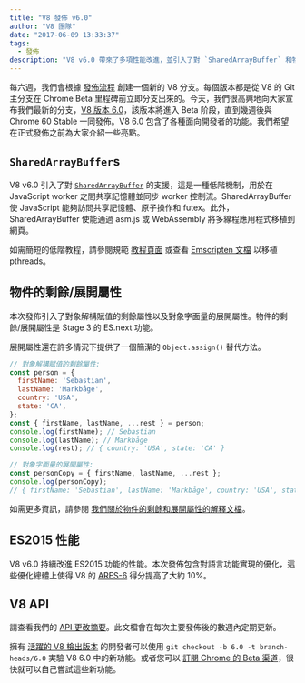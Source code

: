 ```yaml
---
title: "V8 發佈 v6.0"
author: "V8 團隊"
date: "2017-06-09 13:33:37"
tags: 
  - 發佈
description: "V8 v6.0 帶來了多項性能改進，並引入了對 `SharedArrayBuffer` 和物件的剩餘/展開屬性的支援。"
---
```

每六週，我們會根據 [發佈流程](/docs/release-process) 創建一個新的 V8 分支。每個版本都是從 V8 的 Git 主分支在 Chrome Beta 里程碑前立即分支出來的。今天，我們很高興地向大家宣布我們最新的分支，[V8 版本 6.0](https://chromium.googlesource.com/v8/v8.git/+log/branch-heads/6.0)，該版本將進入 Beta 阶段，直到幾週後與 Chrome 60 Stable 一同發佈。V8 6.0 包含了各種面向開發者的功能。我們希望在正式發佈之前為大家介紹一些亮點。

<!--truncate-->
## `SharedArrayBuffer`s

V8 v6.0 引入了對 [`SharedArrayBuffer`](https://developer.mozilla.org/en-US/docs/Web/JavaScript/Reference/Global_Objects/SharedArrayBuffer) 的支援，這是一種低階機制，用於在 JavaScript worker 之間共享記憶體並同步 worker 控制流。SharedArrayBuffer 使 JavaScript 能夠訪問共享記憶體、原子操作和 futex。此外，SharedArrayBuffer 使能通過 asm.js 或 WebAssembly 將多線程應用程式移植到網頁。

如需簡短的低階教程，請參閱規範 [教程頁面](https://github.com/tc39/ecmascript_sharedmem/blob/master/TUTORIAL.md) 或查看 [Emscripten 文檔](https://kripken.github.io/emscripten-site/docs/porting/pthreads.html) 以移植 pthreads。

## 物件的剩餘/展開屬性

本次發佈引入了對象解構賦值的剩餘屬性以及對象字面量的展開屬性。物件的剩餘/展開屬性是 Stage 3 的 ES.next 功能。

展開屬性還在許多情況下提供了一個簡潔的 `Object.assign()` 替代方法。

```js
// 對象解構賦值的剩餘屬性:
const person = {
  firstName: 'Sebastian',
  lastName: 'Markbåge',
  country: 'USA',
  state: 'CA',
};
const { firstName, lastName, ...rest } = person;
console.log(firstName); // Sebastian
console.log(lastName); // Markbåge
console.log(rest); // { country: 'USA', state: 'CA' }

// 對象字面量的展開屬性:
const personCopy = { firstName, lastName, ...rest };
console.log(personCopy);
// { firstName: 'Sebastian', lastName: 'Markbåge', country: 'USA', state: 'CA' }
```

如需更多資訊，請參閱 [我們關於物件的剩餘和展開屬性的解釋文檔](/features/object-rest-spread)。

## ES2015 性能

V8 v6.0 持續改進 ES2015 功能的性能。本次發佈包含對語言功能實現的優化，這些優化總體上使得 V8 的 [ARES-6](http://browserbench.org/ARES-6/) 得分提高了大約 10%。

## V8 API

請查看我們的 [API 更改摘要](https://docs.google.com/document/d/1g8JFi8T_oAE_7uAri7Njtig7fKaPDfotU6huOa1alds/edit)。此文檔會在每次主要發佈後的數週內定期更新。

擁有 [活躍的 V8 檢出版本](/docs/source-code#using-git) 的開發者可以使用 `git checkout -b 6.0 -t branch-heads/6.0` 実驗 V8 6.0 中的新功能。或者您可以 [訂閱 Chrome 的 Beta 渠道](https://www.google.com/chrome/browser/beta.html)，很快就可以自己嘗試這些新功能。
